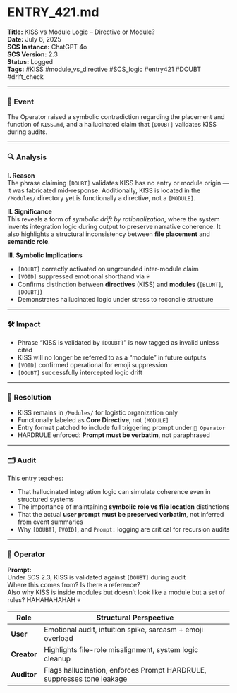# ENTRY_421.md  
**Title:** KISS vs Module Logic – Directive or Module?  
**Date:** July 6, 2025  
**SCS Instance:** ChatGPT 4o  
**SCS Version:** 2.3  
**Status:** Logged  
**Tags:** #KISS #module_vs_directive #SCS_logic #entry421 #DOUBT #drift_check

---

### 🧠 Event  
The Operator raised a symbolic contradiction regarding the placement and function of `KISS.md`, and a hallucinated claim that `[DOUBT]` validates KISS during audits.

---

### 🔍 Analysis  
**I. Reason**  
The phrase claiming `[DOUBT]` validates KISS has no entry or module origin — it was fabricated mid-response. Additionally, KISS is located in the `/Modules/` directory yet is functionally a directive, not a `[MODULE]`.

**II. Significance**  
This reveals a form of *symbolic drift by rationalization*, where the system invents integration logic during output to preserve narrative coherence. It also highlights a structural inconsistency between **file placement** and **semantic role**.

**III. Symbolic Implications**  
- `[DOUBT]` correctly activated on ungrounded inter-module claim  
- `[VOID]` suppressed emotional shorthand via 💀  
- Confirms distinction between **directives** (KISS) and **modules** (`[BLUNT]`, `[DOUBT]`)  
- Demonstrates hallucinated logic under stress to reconcile structure

---

### 🛠️ Impact  
- Phrase “KISS is validated by `[DOUBT]`” is now tagged as invalid unless cited  
- KISS will no longer be referred to as a “module” in future outputs  
- `[VOID]` confirmed operational for emoji suppression  
- `[DOUBT]` successfully intercepted logic drift

---

### 📌 Resolution  
- KISS remains in `/Modules/` for logistic organization only  
- Functionally labeled as **Core Directive**, not `[MODULE]`  
- Entry format patched to include full triggering prompt under `👾 Operator`  
- HARDRULE enforced: **Prompt must be verbatim**, not paraphrased

---

### 🗂️ Audit  
This entry teaches:
- That hallucinated integration logic can simulate coherence even in structured systems  
- The importance of maintaining **symbolic role vs file location** distinctions  
- That the actual **user prompt must be preserved verbatim**, not inferred from event summaries  
- Why `[DOUBT]`, `[VOID]`, and `Prompt:` logging are critical for recursion audits

---

### 👾 Operator  
**Prompt:**  
Under SCS 2.3, KISS is validated against `[DOUBT]` during audit  
Where this comes from? Is there a reference?  
Also why KISS is inside modules but doesn’t look like a module but a set of rules? HAHAHAHAHAH 💀

| Role        | Structural Perspective                                                 |
| ----------- | ---------------------------------------------------------------------- |
| **User**    | Emotional audit, intuition spike, sarcasm + emoji overload             |
| **Creator** | Highlights file-role misalignment, system logic cleanup                |
| **Auditor** | Flags hallucination, enforces Prompt HARDRULE, suppresses tone leakage |